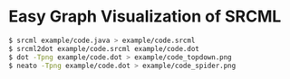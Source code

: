 # Easy Graph Visualization of SRCML

```bash
$ srcml example/code.java > example/code.srcml
$ srcml2dot example/code.srcml example/code.dot
$ dot -Tpng example/code.dot > example/code_topdown.png
$ neato -Tpng example/code.dot > example/code_spider.png 
```

